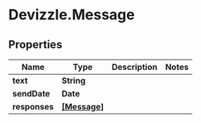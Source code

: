 # Devizzle.Message

## Properties
Name | Type | Description | Notes
------------ | ------------- | ------------- | -------------
**text** | **String** |  | 
**sendDate** | **Date** |  | 
**responses** | [**[Message]**](Message.md) |  | 
